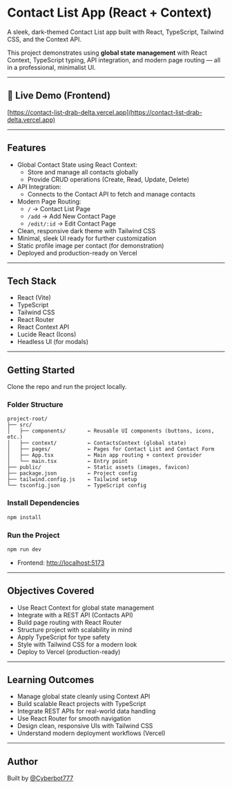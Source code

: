 # Contact List App (React + Context)

A sleek, dark-themed Contact List app built with React, TypeScript, Tailwind CSS, and the Context API.

This project demonstrates using **global state management** with React Context, TypeScript typing, API integration, and modern page routing — all in a professional, minimalist UI.

---

## 🔗 Live Demo (Frontend)

[https://contact-list-drab-delta.vercel.app](https://contact-list-drab-delta.vercel.app)

---

## Features

- Global Contact State using React Context:
  - Store and manage all contacts globally
  - Provide CRUD operations (Create, Read, Update, Delete)
- API Integration:
  - Connects to the Contact API to fetch and manage contacts
- Modern Page Routing:
  - `/` → Contact List Page
  - `/add` → Add New Contact Page
  - `/edit/:id` → Edit Contact Page
- Clean, responsive dark theme with Tailwind CSS
- Minimal, sleek UI ready for further customization
- Static profile image per contact (for demonstration)
- Deployed and production-ready on Vercel

---

## Tech Stack

- React (Vite)
- TypeScript
- Tailwind CSS
- React Router
- React Context API
- Lucide React (Icons)
- Headless UI (for modals)

---

## Getting Started

Clone the repo and run the project locally.

### Folder Structure

```
project-root/
├── src/
│   ├── components/       ← Reusable UI components (buttons, icons, etc.)
│   ├── context/          ← ContactsContext (global state)
│   ├── pages/            ← Pages for Contact List and Contact Form
│   ├── App.tsx           ← Main app routing + context provider
│   └── main.tsx          ← Entry point
├── public/               ← Static assets (images, favicon)
├── package.json          ← Project config
├── tailwind.config.js    ← Tailwind setup
└── tsconfig.json         ← TypeScript config
```

### Install Dependencies

```bash
npm install
```

### Run the Project

```bash
npm run dev
```

- Frontend: [http://localhost:5173](http://localhost:5173)

---

## Objectives Covered

- Use React Context for global state management
- Integrate with a REST API (Contacts API)
- Build page routing with React Router
- Structure project with scalability in mind
- Apply TypeScript for type safety
- Style with Tailwind CSS for a modern look
- Deploy to Vercel (production-ready)

---

## Learning Outcomes

- Manage global state cleanly using Context API
- Build scalable React projects with TypeScript
- Integrate REST APIs for real-world data handling
- Use React Router for smooth navigation
- Design clean, responsive UIs with Tailwind CSS
- Understand modern deployment workflows (Vercel)

---

## Author

Built by [@Cyberbot777](https://github.com/Cyberbot777)

